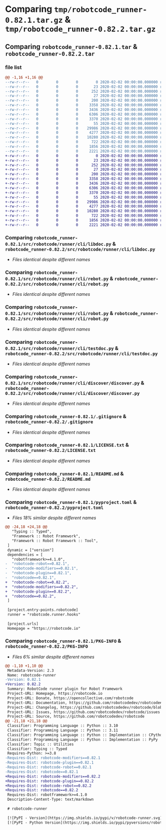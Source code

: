 # Comparing `tmp/robotcode_runner-0.82.1.tar.gz` & `tmp/robotcode_runner-0.82.2.tar.gz`

## Comparing `robotcode_runner-0.82.1.tar` & `robotcode_runner-0.82.2.tar`

### file list

```diff
@@ -1,16 +1,16 @@
--rw-r--r--   0        0        0        0 2020-02-02 00:00:00.000000 robotcode_runner-0.82.1/src/robotcode/runner/__init__.py
--rw-r--r--   0        0        0       23 2020-02-02 00:00:00.000000 robotcode_runner-0.82.1/src/robotcode/runner/__version__.py
--rw-r--r--   0        0        0      252 2020-02-02 00:00:00.000000 robotcode_runner-0.82.1/src/robotcode/runner/hooks.py
--rw-r--r--   0        0        0       27 2020-02-02 00:00:00.000000 robotcode_runner-0.82.1/src/robotcode/runner/py.typed
--rw-r--r--   0        0        0      200 2020-02-02 00:00:00.000000 robotcode_runner-0.82.1/src/robotcode/runner/cli/__init__.py
--rw-r--r--   0        0        0     3358 2020-02-02 00:00:00.000000 robotcode_runner-0.82.1/src/robotcode/runner/cli/libdoc.py
--rw-r--r--   0        0        0     3436 2020-02-02 00:00:00.000000 robotcode_runner-0.82.1/src/robotcode/runner/cli/rebot.py
--rw-r--r--   0        0        0     6306 2020-02-02 00:00:00.000000 robotcode_runner-0.82.1/src/robotcode/runner/cli/robot.py
--rw-r--r--   0        0        0     3370 2020-02-02 00:00:00.000000 robotcode_runner-0.82.1/src/robotcode/runner/cli/testdoc.py
--rw-r--r--   0        0        0       55 2020-02-02 00:00:00.000000 robotcode_runner-0.82.1/src/robotcode/runner/cli/discover/__init__.py
--rw-r--r--   0        0        0    29986 2020-02-02 00:00:00.000000 robotcode_runner-0.82.1/src/robotcode/runner/cli/discover/discover.py
--rw-r--r--   0        0        0     4277 2020-02-02 00:00:00.000000 robotcode_runner-0.82.1/.gitignore
--rw-r--r--   0        0        0    10280 2020-02-02 00:00:00.000000 robotcode_runner-0.82.1/LICENSE.txt
--rw-r--r--   0        0        0      722 2020-02-02 00:00:00.000000 robotcode_runner-0.82.1/README.md
--rw-r--r--   0        0        0     1856 2020-02-02 00:00:00.000000 robotcode_runner-0.82.1/pyproject.toml
--rw-r--r--   0        0        0     2221 2020-02-02 00:00:00.000000 robotcode_runner-0.82.1/PKG-INFO
+-rw-r--r--   0        0        0        0 2020-02-02 00:00:00.000000 robotcode_runner-0.82.2/src/robotcode/runner/__init__.py
+-rw-r--r--   0        0        0       23 2020-02-02 00:00:00.000000 robotcode_runner-0.82.2/src/robotcode/runner/__version__.py
+-rw-r--r--   0        0        0      252 2020-02-02 00:00:00.000000 robotcode_runner-0.82.2/src/robotcode/runner/hooks.py
+-rw-r--r--   0        0        0       27 2020-02-02 00:00:00.000000 robotcode_runner-0.82.2/src/robotcode/runner/py.typed
+-rw-r--r--   0        0        0      200 2020-02-02 00:00:00.000000 robotcode_runner-0.82.2/src/robotcode/runner/cli/__init__.py
+-rw-r--r--   0        0        0     3358 2020-02-02 00:00:00.000000 robotcode_runner-0.82.2/src/robotcode/runner/cli/libdoc.py
+-rw-r--r--   0        0        0     3436 2020-02-02 00:00:00.000000 robotcode_runner-0.82.2/src/robotcode/runner/cli/rebot.py
+-rw-r--r--   0        0        0     6306 2020-02-02 00:00:00.000000 robotcode_runner-0.82.2/src/robotcode/runner/cli/robot.py
+-rw-r--r--   0        0        0     3370 2020-02-02 00:00:00.000000 robotcode_runner-0.82.2/src/robotcode/runner/cli/testdoc.py
+-rw-r--r--   0        0        0       55 2020-02-02 00:00:00.000000 robotcode_runner-0.82.2/src/robotcode/runner/cli/discover/__init__.py
+-rw-r--r--   0        0        0    29986 2020-02-02 00:00:00.000000 robotcode_runner-0.82.2/src/robotcode/runner/cli/discover/discover.py
+-rw-r--r--   0        0        0     4277 2020-02-02 00:00:00.000000 robotcode_runner-0.82.2/.gitignore
+-rw-r--r--   0        0        0    10280 2020-02-02 00:00:00.000000 robotcode_runner-0.82.2/LICENSE.txt
+-rw-r--r--   0        0        0      722 2020-02-02 00:00:00.000000 robotcode_runner-0.82.2/README.md
+-rw-r--r--   0        0        0     1856 2020-02-02 00:00:00.000000 robotcode_runner-0.82.2/pyproject.toml
+-rw-r--r--   0        0        0     2221 2020-02-02 00:00:00.000000 robotcode_runner-0.82.2/PKG-INFO
```

### Comparing `robotcode_runner-0.82.1/src/robotcode/runner/cli/libdoc.py` & `robotcode_runner-0.82.2/src/robotcode/runner/cli/libdoc.py`

 * *Files identical despite different names*

### Comparing `robotcode_runner-0.82.1/src/robotcode/runner/cli/rebot.py` & `robotcode_runner-0.82.2/src/robotcode/runner/cli/rebot.py`

 * *Files identical despite different names*

### Comparing `robotcode_runner-0.82.1/src/robotcode/runner/cli/robot.py` & `robotcode_runner-0.82.2/src/robotcode/runner/cli/robot.py`

 * *Files identical despite different names*

### Comparing `robotcode_runner-0.82.1/src/robotcode/runner/cli/testdoc.py` & `robotcode_runner-0.82.2/src/robotcode/runner/cli/testdoc.py`

 * *Files identical despite different names*

### Comparing `robotcode_runner-0.82.1/src/robotcode/runner/cli/discover/discover.py` & `robotcode_runner-0.82.2/src/robotcode/runner/cli/discover/discover.py`

 * *Files identical despite different names*

### Comparing `robotcode_runner-0.82.1/.gitignore` & `robotcode_runner-0.82.2/.gitignore`

 * *Files identical despite different names*

### Comparing `robotcode_runner-0.82.1/LICENSE.txt` & `robotcode_runner-0.82.2/LICENSE.txt`

 * *Files identical despite different names*

### Comparing `robotcode_runner-0.82.1/README.md` & `robotcode_runner-0.82.2/README.md`

 * *Files identical despite different names*

### Comparing `robotcode_runner-0.82.1/pyproject.toml` & `robotcode_runner-0.82.2/pyproject.toml`

 * *Files 18% similar despite different names*

```diff
@@ -24,18 +24,18 @@
   "Typing :: Typed",
   "Framework :: Robot Framework",
   "Framework :: Robot Framework :: Tool",
 ]
 dynamic = ["version"]
 dependencies = [
   "robotframework>=4.1.0",
-  "robotcode-robot==0.82.1",
-  "robotcode-modifiers==0.82.1",
-  "robotcode-plugin==0.82.1",
-  "robotcode==0.82.1",
+  "robotcode-robot==0.82.2",
+  "robotcode-modifiers==0.82.2",
+  "robotcode-plugin==0.82.2",
+  "robotcode==0.82.2",
 ]
 
 [project.entry-points.robotcode]
 runner = "robotcode.runner.hooks"
 
 [project.urls]
 Homepage = "https://robotcode.io"
```

### Comparing `robotcode_runner-0.82.1/PKG-INFO` & `robotcode_runner-0.82.2/PKG-INFO`

 * *Files 6% similar despite different names*

```diff
@@ -1,10 +1,10 @@
 Metadata-Version: 2.3
 Name: robotcode-runner
-Version: 0.82.1
+Version: 0.82.2
 Summary: RobotCode runner plugin for Robot Framework
 Project-URL: Homepage, https://robotcode.io
 Project-URL: Donate, https://opencollective.com/robotcode
 Project-URL: Documentation, https://github.com/robotcodedev/robotcode#readme
 Project-URL: Changelog, https://github.com/robotcodedev/robotcode/blob/main/CHANGELOG.md
 Project-URL: Issues, https://github.com/robotcodedev/robotcode/issues
 Project-URL: Source, https://github.com/robotcodedev/robotcode
@@ -21,18 +21,18 @@
 Classifier: Programming Language :: Python :: 3.10
 Classifier: Programming Language :: Python :: 3.11
 Classifier: Programming Language :: Python :: Implementation :: CPython
 Classifier: Programming Language :: Python :: Implementation :: PyPy
 Classifier: Topic :: Utilities
 Classifier: Typing :: Typed
 Requires-Python: >=3.8
-Requires-Dist: robotcode-modifiers==0.82.1
-Requires-Dist: robotcode-plugin==0.82.1
-Requires-Dist: robotcode-robot==0.82.1
-Requires-Dist: robotcode==0.82.1
+Requires-Dist: robotcode-modifiers==0.82.2
+Requires-Dist: robotcode-plugin==0.82.2
+Requires-Dist: robotcode-robot==0.82.2
+Requires-Dist: robotcode==0.82.2
 Requires-Dist: robotframework>=4.1.0
 Description-Content-Type: text/markdown
 
 # robotcode-runner
 
 [![PyPI - Version](https://img.shields.io/pypi/v/robotcode-runner.svg)](https://pypi.org/project/robotcode-runner)
 [![PyPI - Python Version](https://img.shields.io/pypi/pyversions/robotcode-runner.svg)](https://pypi.org/project/robotcode-runner)
```

